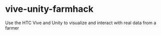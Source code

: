 # vive-unity-farmhack
Use the HTC Vive and Unity to visualize and interact with real data from a farmer
